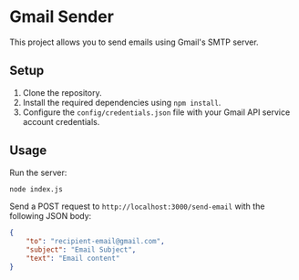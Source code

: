 # Gmail Sender

This project allows you to send emails using Gmail's SMTP server.

## Setup

1. Clone the repository.
2. Install the required dependencies using `npm install`.
3. Configure the `config/credentials.json` file with your Gmail API service account credentials.

## Usage

Run the server:
```bash
node index.js
```

Send a POST request to `http://localhost:3000/send-email` with the following JSON body:
```json
{
    "to": "recipient-email@gmail.com",
    "subject": "Email Subject",
    "text": "Email content"
}
```

